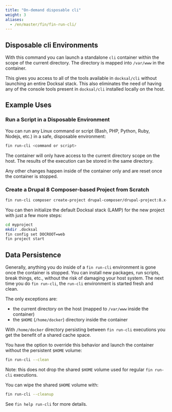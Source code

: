 ```yaml
---
title: "On-demand disposable cli"
weight: 3
aliases:
  - /en/master/fin/fin-run-cli/
---
```


## Disposable cli Environments

With this command you can launch a standalone `cli` container within the scope of the current directory.
The directory is mapped into `/var/www` in the container.

This gives you access to all of the tools available in `docksal/cli` without launching an entire Docksal stack.
This also eliminates the need of having any of the console tools present in `docksal/cli` installed locally on the host.


## Example Uses

### Run a Script in a Disposable Environment

You can run any Linux command or script (Bash, PHP, Python, Ruby, Nodejs, etc.) in a safe, disposable environment:

```bash
fin run-cli <command or script>
```

The container will only have access to the current directory scope on the host.
The results of the execution can be stored in the same directory.

Any other changes happen inside of the container only and are reset once the container is stopped.


### Create a Drupal 8 Composer-based Project from Scratch

```bash
fin run-cli composer create-project drupal-composer/drupal-project:8.x-dev myproject --stability dev --no-interaction
```

You can then initialize the default Docksal stack (LAMP) for the new project with just a few more steps:

```bash
cd myproject
mkdir .docksal
fin config set DOCROOT=web
fin project start
``` 


## Data Persistence

Generally, anything you do inside of a `fin run-cli` environment is gone once the container is stopped.
You can install new packages, run scripts, break things, etc., without the risk of damaging your host system.
The next time you do `fin run-cli`, the `run-cli` environment is started fresh and clean.

The only exceptions are:

- the current directory on the host (mapped to `/var/www` inside the container)
- the `$HOME` (`/home/docker`) directory inside the container

With `/home/docker` directory persisting between `fin run-cli` executions you get the benefit of a shared cache space.

You have the option to override this behavior and launch the container without the persistent `$HOME` volume:

```bash
fin run-cli --clean
```

Note: this does not drop the shared `$HOME` volume used for regular `fin run-cli` executions.

You can wipe the shared `$HOME` volume with:

```bash
fin run-cli --cleanup
```

See `fin help run-cli` for more details.
